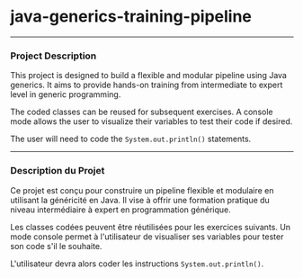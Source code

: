 # java-generics-training-pipeline

---

### Project Description

This project is designed to build a flexible and modular pipeline using Java generics. It aims to provide hands-on training from intermediate to expert level in generic programming.

The coded classes can be reused for subsequent exercises. A console mode allows the user to visualize their variables to test their code if desired.

The user will need to code the `System.out.println()` statements.

---

### Description du Projet

Ce projet est conçu pour construire un pipeline flexible et modulaire en utilisant la généricité en Java. Il vise à offrir une formation pratique du niveau intermédiaire à expert en programmation générique.

Les classes codées peuvent être réutilisées pour les exercices suivants. Un mode console permet à l'utilisateur de visualiser ses variables pour tester son code s'il le souhaite.

L'utilisateur devra alors coder les instructions `System.out.println()`.